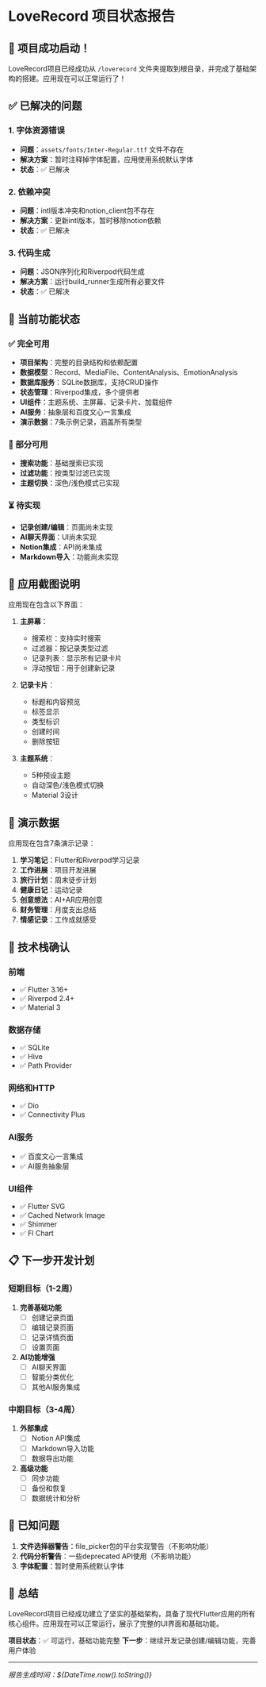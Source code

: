 # LoveRecord 项目状态报告

## 🎉 项目成功启动！

LoveRecord项目已经成功从 `/loverecord` 文件夹提取到根目录，并完成了基础架构的搭建。应用现在可以正常运行了！

## ✅ 已解决的问题

### 1. 字体资源错误
- **问题**：`assets/fonts/Inter-Regular.ttf` 文件不存在
- **解决方案**：暂时注释掉字体配置，应用使用系统默认字体
- **状态**：✅ 已解决

### 2. 依赖冲突
- **问题**：intl版本冲突和notion_client包不存在
- **解决方案**：更新intl版本，暂时移除notion依赖
- **状态**：✅ 已解决

### 3. 代码生成
- **问题**：JSON序列化和Riverpod代码生成
- **解决方案**：运行build_runner生成所有必要文件
- **状态**：✅ 已解决

## 🚀 当前功能状态

### ✅ 完全可用
- **项目架构**：完整的目录结构和依赖配置
- **数据模型**：Record、MediaFile、ContentAnalysis、EmotionAnalysis
- **数据库服务**：SQLite数据库，支持CRUD操作
- **状态管理**：Riverpod集成，多个提供者
- **UI组件**：主题系统、主屏幕、记录卡片、加载组件
- **AI服务**：抽象层和百度文心一言集成
- **演示数据**：7条示例记录，涵盖所有类型

### 🔄 部分可用
- **搜索功能**：基础搜索已实现
- **过滤功能**：按类型过滤已实现
- **主题切换**：深色/浅色模式已实现

### ⏳ 待实现
- **记录创建/编辑**：页面尚未实现
- **AI聊天界面**：UI尚未实现
- **Notion集成**：API尚未集成
- **Markdown导入**：功能尚未实现

## 📱 应用截图说明

应用现在包含以下界面：

1. **主屏幕**：
   - 搜索栏：支持实时搜索
   - 过滤器：按记录类型过滤
   - 记录列表：显示所有记录卡片
   - 浮动按钮：用于创建新记录

2. **记录卡片**：
   - 标题和内容预览
   - 标签显示
   - 类型标识
   - 创建时间
   - 删除按钮

3. **主题系统**：
   - 5种预设主题
   - 自动深色/浅色模式切换
   - Material 3设计

## 🎯 演示数据

应用现在包含7条演示记录：

1. **学习笔记**：Flutter和Riverpod学习记录
2. **工作进展**：项目开发进展
3. **旅行计划**：周末徒步计划
4. **健康日记**：运动记录
5. **创意想法**：AI+AR应用创意
6. **财务管理**：月度支出总结
7. **情感记录**：工作成就感受

## 🔧 技术栈确认

### 前端
- ✅ Flutter 3.16+
- ✅ Riverpod 2.4+
- ✅ Material 3

### 数据存储
- ✅ SQLite
- ✅ Hive
- ✅ Path Provider

### 网络和HTTP
- ✅ Dio
- ✅ Connectivity Plus

### AI服务
- ✅ 百度文心一言集成
- ✅ AI服务抽象层

### UI组件
- ✅ Flutter SVG
- ✅ Cached Network Image
- ✅ Shimmer
- ✅ Fl Chart

## 📋 下一步开发计划

### 短期目标（1-2周）
1. **完善基础功能**
   - [ ] 创建记录页面
   - [ ] 编辑记录页面
   - [ ] 记录详情页面
   - [ ] 设置页面

2. **AI功能增强**
   - [ ] AI聊天界面
   - [ ] 智能分类优化
   - [ ] 其他AI服务集成

### 中期目标（3-4周）
1. **外部集成**
   - [ ] Notion API集成
   - [ ] Markdown导入功能
   - [ ] 数据导出功能

2. **高级功能**
   - [ ] 同步功能
   - [ ] 备份和恢复
   - [ ] 数据统计和分析

## 🐛 已知问题

1. **文件选择器警告**：file_picker包的平台实现警告（不影响功能）
2. **代码分析警告**：一些deprecated API使用（不影响功能）
3. **字体配置**：暂时使用系统默认字体

## 🎉 总结

LoveRecord项目已经成功建立了坚实的基础架构，具备了现代Flutter应用的所有核心组件。应用现在可以正常运行，展示了完整的UI界面和基础功能。

**项目状态**：✅ 可运行，基础功能完整
**下一步**：继续开发记录创建/编辑功能，完善用户体验

---

*报告生成时间：${DateTime.now().toString()}* 